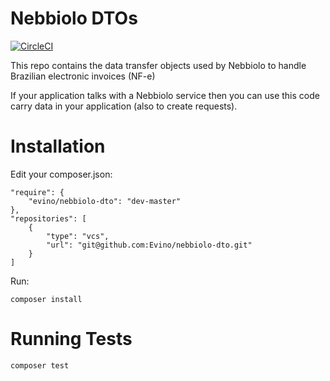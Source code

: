 # Nebbiolo DTOs

[![CircleCI](https://circleci.com/gh/Evino/nebbiolo-dto/tree/master.svg?style=svg)](https://circleci.com/gh/Evino/nebbiolo-dto/tree/master)

This repo contains the data transfer objects used by Nebbiolo to handle Brazilian electronic invoices (NF-e)

If your application talks with a Nebbiolo service then you can use this code carry data in your application (also to create requests).

# Installation
Edit your composer.json:
```
"require": {
    "evino/nebbiolo-dto": "dev-master"
},
"repositories": [
    {
        "type": "vcs",
        "url": "git@github.com:Evino/nebbiolo-dto.git"
    }
]
```
Run:
```
composer install
```

# Running Tests
```
composer test
```
